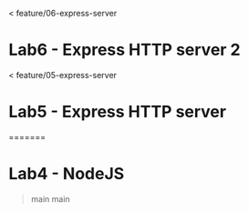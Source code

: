 < feature/06-express-server
# Lab6 - Express HTTP server 2

< feature/05-express-server
# Lab5 - Express HTTP server
=======
# Lab4 - NodeJS
> main
> main
